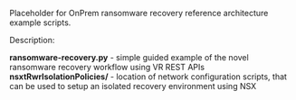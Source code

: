 Placeholder for OnPrem ransomware recovery reference architecture example scripts.

Description:

**ransomware-recovery.py** - simple guided example of the novel ransomware recovery workflow using VR REST APIs
**nsxtRwrIsolationPolicies/** - location of network configuration scripts, that can be used to setup an isolated recovery environment using NSX
